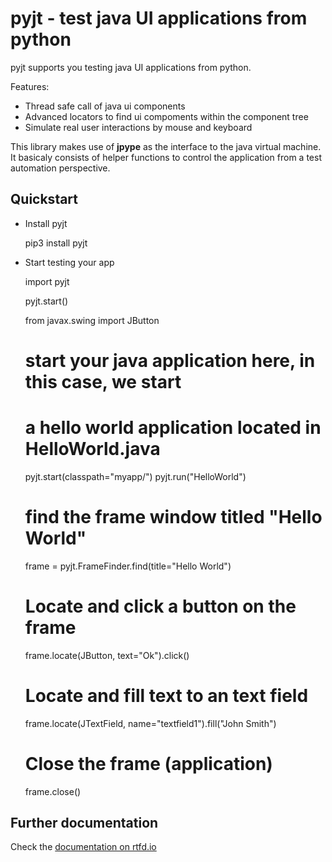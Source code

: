 # pyjt - test java UI applications from python

pyjt supports you testing java UI applications from python.

Features:

-   Thread safe call of java ui components
-   Advanced locators to find ui compoments within the component tree
-   Simulate real user interactions by mouse and keyboard

This library makes use of **jpype** as the interface to the java
virtual machine. It basicaly consists of helper functions to
control the application from a test automation perspective.

## Quickstart

-   Install pyjt

    pip3 install pyjt

-   Start testing your app

    import pyjt

    pyjt.start()
    
    from javax.swing import JButton

    # start your java application here, in this case, we start
    # a hello world application located in HelloWorld.java
    pyjt.start(classpath="myapp/")
    pyjt.run("HelloWorld")

    # find the frame window titled "Hello World"
    frame = pyjt.FrameFinder.find(title="Hello World")

    # Locate and click a button on the frame
    frame.locate(JButton, text="Ok").click()

    # Locate and fill text to an text field
    frame.locate(JTextField, name="textfield1").fill("John Smith")

    # Close the frame (application)
    frame.close()

## Further documentation

Check the [documentation on rtfd.io](https://pyjt.readthedocs.io/en/latest/)
